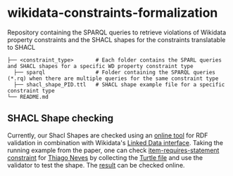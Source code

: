 # wikidata-constraints-formalization
Repository containing the SPARQL queries to retrieve violations of Wikidata property constraints and the SHACL shapes for the constraints translatable to SHACL

```
├── <constraint_type>       # Each folder contains the SPARL queries and SHACL shapes for a specific WD property constraint type
  ├── sparql                # Folder containing the SPARQL queries (*.rq) when there are multiple queries for the same constraint type
  ├── shacl_shape_PID.ttl   # SHACL shape example file for a specific constraint type
└── README.md
```

## SHACL Shape checking

Currently, our Shacl Shapes are checked using an [online tool](https://rdfshape.herokuapp.com/validate) for RDF validation in combination with Wikidata's [Linked Data interface](https://www.wikidata.org/wiki/Wikidata:Data_access). Taking the running example from the paper, one can check [item-requires-statement constraint](https://www.wikidata.org/wiki/Q21503247) for [Thiago Neves](https://www.wikidata.org/wiki/Q370014) by collecting the [Turtle file](https://www.wikidata.org/wiki/Special:EntityData/Q370014.ttl) and use the validator to test the shape. The [result](https://rdfshape.herokuapp.com/validate?dataURL=https%3A%2F%2Fwww.wikidata.org%2Fwiki%2FSpecial%3AEntityData%2FQ370014.ttl&dataFormat=turtle&schema=prefix%20%3A%20%20%20%20%20%20%20%20%3Chttp%3A%2F%2Fexample.org%2F%3E%0Aprefix%20wdt%3A%20%20%20%20%20%3Chttp%3A%2F%2Fwww.wikidata.org%2Fprop%2Fdirect%2F%3E%0Aprefix%20wd%3A%20%20%20%20%20%20%3Chttp%3A%2F%2Fwww.wikidata.org%2Fentity%2F%3E%0Aprefix%20sh%3A%20%20%20%20%20%3Chttp%3A%2F%2Fwww.w3.org%2Fns%2Fshacl%23%3E%20%0A%0A%0A%3AP1469_ItemRequiresStatementShape%20%0A%09a%20sh%3ANodeShape%20%3B%0A%09sh%3AtargetSubjectsOf%20wdt%3AP1469%20%3B%0A%09sh%3Aproperty%20%5B%0A%20%20%20%20%09sh%3Apath%20wdt%3AP106%20%3B%0A%20%20%20%20%20%20%20%20sh%3AminCount%201%3B%0A%20%20%20%20%20%20%20%20sh%3Ain%20(wd%3AQ937857%20wd%3AQ18515558%20wd%3AQ21057452%20wd%3AQ628099)%20%3B%0A%20%20%09%5D%20.&schemaFormat=Turtle&schemaEngine=SHACLex&triggerMode=TargetDecls&schemaEmbedded=false&inference=NONE&activeDataTab=%23dataUrl&activeSchemaTab=%23schemaTextArea&activeShapeMapTab=%23shapeMapTextArea&&shapeMap=) can be checked online.
